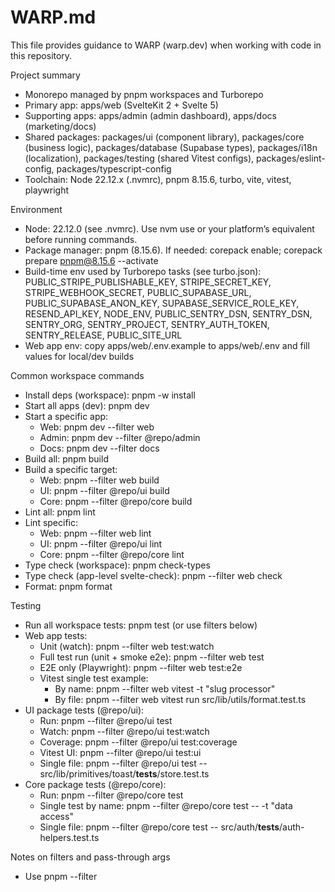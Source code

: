# WARP.md

This file provides guidance to WARP (warp.dev) when working with code in this repository.

Project summary
- Monorepo managed by pnpm workspaces and Turborepo
- Primary app: apps/web (SvelteKit 2 + Svelte 5)
- Supporting apps: apps/admin (admin dashboard), apps/docs (marketing/docs)
- Shared packages: packages/ui (component library), packages/core (business logic), packages/database (Supabase types), packages/i18n (localization), packages/testing (shared Vitest configs), packages/eslint-config, packages/typescript-config
- Toolchain: Node 22.12.x (.nvmrc), pnpm 8.15.6, turbo, vite, vitest, playwright

Environment
- Node: 22.12.0 (see .nvmrc). Use nvm use or your platform’s equivalent before running commands.
- Package manager: pnpm (8.15.6). If needed: corepack enable; corepack prepare pnpm@8.15.6 --activate
- Build-time env used by Turborepo tasks (see turbo.json): PUBLIC_STRIPE_PUBLISHABLE_KEY, STRIPE_SECRET_KEY, STRIPE_WEBHOOK_SECRET, PUBLIC_SUPABASE_URL, PUBLIC_SUPABASE_ANON_KEY, SUPABASE_SERVICE_ROLE_KEY, RESEND_API_KEY, NODE_ENV, PUBLIC_SENTRY_DSN, SENTRY_DSN, SENTRY_ORG, SENTRY_PROJECT, SENTRY_AUTH_TOKEN, SENTRY_RELEASE, PUBLIC_SITE_URL
- Web app env: copy apps/web/.env.example to apps/web/.env and fill values for local/dev builds

Common workspace commands
- Install deps (workspace): pnpm -w install
- Start all apps (dev): pnpm dev
- Start a specific app:
  - Web: pnpm dev --filter web
  - Admin: pnpm dev --filter @repo/admin
  - Docs: pnpm dev --filter docs
- Build all: pnpm build
- Build a specific target:
  - Web: pnpm --filter web build
  - UI: pnpm --filter @repo/ui build
  - Core: pnpm --filter @repo/core build
- Lint all: pnpm lint
- Lint specific:
  - Web: pnpm --filter web lint
  - UI: pnpm --filter @repo/ui lint
  - Core: pnpm --filter @repo/core lint
- Type check (workspace): pnpm check-types
- Type check (app-level svelte-check): pnpm --filter web check
- Format: pnpm format

Testing
- Run all workspace tests: pnpm test (or use filters below)
- Web app tests:
  - Unit (watch): pnpm --filter web test:watch
  - Full test run (unit + smoke e2e): pnpm --filter web test
  - E2E only (Playwright): pnpm --filter web test:e2e
  - Vitest single test example:
    - By name: pnpm --filter web vitest -t "slug processor"
    - By file: pnpm --filter web vitest run src/lib/utils/format.test.ts
- UI package tests (@repo/ui):
  - Run: pnpm --filter @repo/ui test
  - Watch: pnpm --filter @repo/ui test:watch
  - Coverage: pnpm --filter @repo/ui test:coverage
  - Vitest UI: pnpm --filter @repo/ui test:ui
  - Single file: pnpm --filter @repo/ui test -- src/lib/primitives/toast/__tests__/store.test.ts
- Core package tests (@repo/core):
  - Run: pnpm --filter @repo/core test
  - Single test by name: pnpm --filter @repo/core test -- -t "data access"
  - Single file: pnpm --filter @repo/core test -- src/auth/__tests__/auth-helpers.test.ts

Notes on filters and pass-through args
- Use pnpm --filter <workspace> <script> to scope to an app/package
- To pass through flags to the underlying test runner, add -- after the script: pnpm --filter <workspace> test -- -t "pattern"

High-level architecture
- apps/web (SvelteKit 2 + Svelte 5)
  - src/lib: application modules
    - auth, security, rate limiting, middleware, validation, monitoring
    - server/: SSR-only utilities (Supabase integration, CSRF, Sentry config, route guards)
    - services/: domain services (orders, payouts, products, profiles, notifications, subscriptions, etc.)
    - utils/: shared utilities (formatting, URL helpers, i18n helpers, debounce, etc.)
  - src/routes: SvelteKit routes and API endpoints
    - +layout(.server).ts files manage session, locale, and global data
    - api/* folders implement JSON APIs for app features (auth, products, orders, etc.)
  - tests: Vitest for unit/integration and Playwright for E2E
- apps/admin: SvelteKit admin dashboard (vite dev/build scripts; currently no automated tests)
- apps/docs: SvelteKit docs site (uses Vitest and Playwright)
- packages/ui: Svelte 5 component library
  - Build with @sveltejs/package; tests run with Vitest (happy-dom) using shared config from @repo/testing
  - Exposes primitives (accordion, menu, tabs, toast, tooltip) and shared CSS tokens
- packages/core: Business logic and shared utilities
  - Built with tsup, tested with Vitest
  - Provides auth helpers, cookie utilities, and general utils consumed by apps
- packages/database: TypeScript types and generated bindings for Supabase
- packages/i18n: Paraglide-based localization bundle (scripts to generate and compile messages)
- packages/testing: Centralized Vitest configs (base/ui/app) consumed by packages and apps
- supabase/functions: Edge functions (e.g., send-message) for backend integrations

Conventions and rules (from CLAUDE.md)
- Svelte 5 runes: use $state/$derived/$effect as intended; avoid mutating state directly; prefer factories or context for shared state
- SvelteKit 2 patterns: data in load; actions return serializable data; navigation via helpers; keep secrets server-side and respect RLS
- TypeScript: strict types, explicit returns; prefer @repo/* workspace imports over deep relative paths
- Quality gates per change: lint, check-types (or check), test, build

CI reference
- Workflows in .github/workflows run: install → lint → type/static check → build on Node 20.x and 22.x matrices
- For minimal deploy flow, see ci-simple.yml (builds @repo/ui, @repo/i18n, then web with required PUBLIC_* env)

Tips for future Warp runs in this repo
- Prefer pnpm --filter to target a single app or package (web, @repo/ui, @repo/core, etc.)
- When running one test, pass arguments through the script using -- so Vitest receives -t or a file path
- Dev servers are uncached and persistent by design (see turbo.json); builds/tests are cached across the graph
